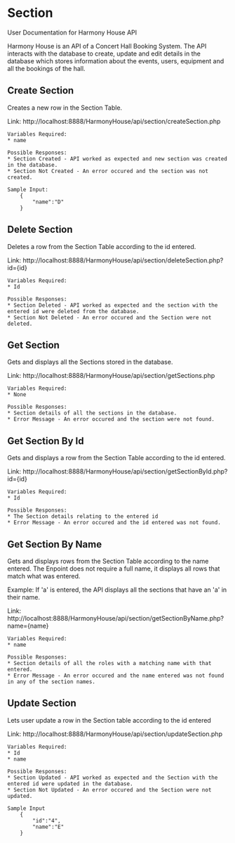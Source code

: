 # Section
User Documentation for Harmony House API

Harmony House is an API of a Concert Hall Booking System. The API interacts with the database to create, update and edit details in the database which stores information about the events, users, equipment and all the bookings of the hall.

## Create Section
Creates a new row in the Section Table.

Link: http://localhost:8888/HarmonyHouse/api/section/createSection.php

    Variables Required:
    * name

    Possible Responses:
    * Section Created - API worked as expected and new section was created in the database.
    * Section Not Created - An error occured and the section was not created.

    Sample Input:
        {
            "name":"D"
        }

## Delete Section
Deletes a row from the Section Table according to the id entered.

Link: http://localhost:8888/HarmonyHouse/api/section/deleteSection.php?id={id}

    Variables Required:
    * Id

    Possible Responses:
    * Section Deleted - API worked as expected and the section with the entered id were deleted from the database.
    * Section Not Deleted - An error occured and the Section were not deleted.

## Get Section
Gets and displays all the Sections stored in the database. 

Link: http://localhost:8888/HarmonyHouse/api/section/getSections.php

    Variables Required:
    * None

    Possible Responses:
    * Section details of all the sections in the database.
    * Error Message - An error occured and the section were not found.

## Get Section By Id
Gets and displays a row from the Section Table according to the id entered.

Link: http://localhost:8888/HarmonyHouse/api/section/getSectionById.php?id={id}

    Variables Required:
    * Id

    Possible Responses:
    * The Section details relating to the entered id
    * Error Message - An error occured and the id entered was not found.

## Get Section By Name
Gets and displays rows from the Section Table according to the name entered. The Enpoint does not require a full name, it displays all rows that match what was entered. 

Example: If 'a' is entered, the API displays all the sections that have an 'a' in their name.

Link: http://localhost:8888/HarmonyHouse/api/section/getSectionByName.php?name={name}

    Variables Required:
    * name

    Possible Responses:
    * Section details of all the roles with a matching name with that entered.
    * Error Message - An error occured and the name entered was not found in any of the section names.

## Update Section
Lets user update a row in the Section table according to the id entered

Link: http://localhost:8888/HarmonyHouse/api/section/updateSection.php

    Variables Required:
    * Id
    * name

    Possible Responses:
    * Section Updated - API worked as expected and the Section with the entered id were updated in the database.
    * Section Not Updated - An error occured and the Section were not updated.

    Sample Input
        {
            "id":"4",
            "name":"E"
        }




